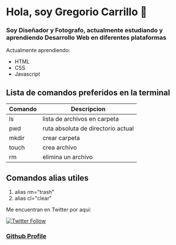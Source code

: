 # Hola, soy Gregorio Carrillo 👋

### Soy Diseñador y Fotografo, actualmente estudiando y aprendiendo Desarrollo Web en diferentes plataformas

Actualmente aprendiendo:

- HTML
- CSS
- Javascript

## Lista de comandos preferidos en la terminal

| Comando | Descripcion |
| --- | --- |
| ls | lista de archivos en carpeta |
| pwd | ruta absoluta de directorio actual |
| mkdir | crear carpeta |
| touch | crea archivo |
| rm | elimina un archivo |

## Comandos alias utiles

1. alias rm="trash"
2. alias cl="clear"


Me encuentran en Twitter por aqui:

[<img alt="Twitter Follow" src="https://img.shields.io/twitter/follow/roswel47?color=1da1f2&label=roswel47&logo=twitter&style=for-the-badge">](https://twitter.com/roswel47)

### [Github Profile](https://github.com/gregoriocarrillo)
